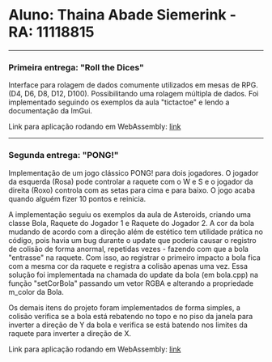 # Aluno: Thaina Abade Siemerink - RA: 11118815

-----------------------------------------
### Primeira entrega: "Roll the Dices"
Interface para rolagem de dados comumente utilizados em mesas de RPG. (D4, D6, D8, D12, D100). Possibilitando uma rolagem múltipla de dados.
Foi implementado seguindo os exemplos da aula "tictactoe" e lendo a documentação da ImGui.

Link para aplicação rodando em WebAssembly: [link](https://thainasmk.github.io/CG-UFABC-abcg/rollTheDices/)

------------------------------------------
### Segunda entrega: "PONG!"
Implementação de um jogo clássico PONG! para dois jogadores. O jogador da esquerda (Rosa) pode controlar a raquete com o W e S e o jogador da direita (Roxo) controla com as setas para cima e para baixo. O jogo acaba quando alguém fizer 10 pontos e reinicia.

A implementação seguiu os exemplos da aula de Asteroids, criando uma classe Bola, Raquete do Jogador 1 e Raquete do Jogador 2. A cor da bola mudando de acordo com a direção além de estético tem utilidade prática no código, pois havia um bug durante o update que poderia causar o registro de colisão de forma anormal, repetidas vezes - fazendo com que a bola "entrasse" na raquete. Com isso, ao registrar o primeiro impacto a bola fica com a mesma cor da raquete e registra a colisão apenas uma vez. Essa solução foi implementada na chamada do update da bola (em bola.cpp) na função "setCorBola" passando um vetor RGBA e alterando a propriedade m_color da Bola.

Os demais itens do projeto foram implementados de forma simples, a colisão verifica se a bola está rebatendo no topo e no piso da janela para inverter a direção de Y da bola e verifica se está batendo nos limites da raquete para inverter a direção de X. 

Link para aplicação rodando em WebAssembly: [link](https://thainasmk.github.io/CG-UFABC-abcg/pong/)

